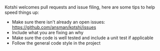 Kotshi welcomes pull requests and issue filing, here are some tips to help speed things up:
* Make sure there isn't already an open issues: https://github.com/ansman/kotshi/issues
* Include what you are fixing an why
* Make sure the code is well tested and include a unit test if applicable
* Follow the general code style in the project
